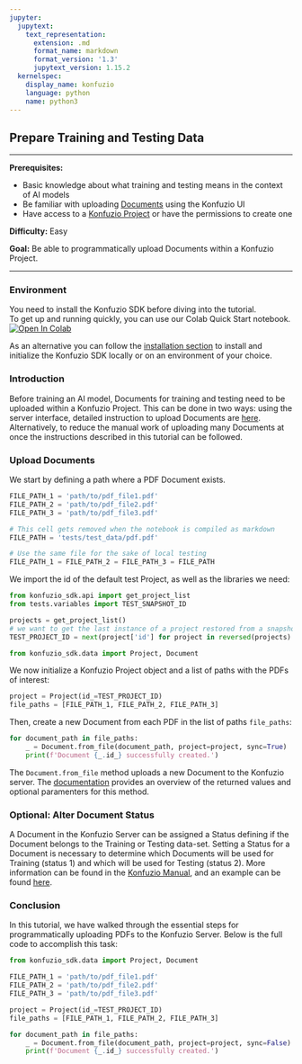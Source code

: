 ```yaml
---
jupyter:
  jupytext:
    text_representation:
      extension: .md
      format_name: markdown
      format_version: '1.3'
      jupytext_version: 1.15.2
  kernelspec:
    display_name: konfuzio
    language: python
    name: python3
---
```


## Prepare Training and Testing Data

---

**Prerequisites:**
- Basic knowledge about what training and testing means in the context of AI models
- Be familiar with uploading [Documents](https://help.konfuzio.com/modules/documents/index.html) using the Konfuzio UI
- Have access to a [Konfuzio Project](https://help.konfuzio.com/modules/projects/index.html) or have the permissions to create one

**Difficulty:** Easy

**Goal:** Be able to programmatically upload Documents within a Konfuzio Project.

---

### Environment
You need to install the Konfuzio SDK before diving into the tutorial. \
To get up and running quickly, you can use our Colab Quick Start notebook. \
<a href="https://colab.research.google.com/github/konfuzio-ai/konfuzio-sdk/blob/master/notebooks/Quick_start_template_for_Konfuzio_SDK.ipynb" target="_parent"><img src="https://colab.research.google.com/assets/colab-badge.svg" alt="Open In Colab"/></a>

As an alternative you can follow the [installation section](../get_started.html#install-sdk) to install and initialize the Konfuzio SDK locally or on an environment of your choice.

### Introduction
Before training an AI model, Documents for training and testing need to be uploaded within a Konfuzio Project. This can be done in two ways: using the server interface, detailed instruction to upload Documents are [here](https://help.konfuzio.com/modules/documents/index.html). Alternatively, to reduce the manual work of uploading many Documents at once the instructions described in this tutorial can be followed.


### Upload Documents


We start by defining a path where a PDF Document exists.

```python tags=["skip-execution", "nbval-skip"]
FILE_PATH_1 = 'path/to/pdf_file1.pdf'
FILE_PATH_2 = 'path/to/pdf_file2.pdf'
FILE_PATH_3 = 'path/to/pdf_file3.pdf'
```

```python tags=["remove-cell"]
# This cell gets removed when the notebook is compiled as markdown
FILE_PATH = 'tests/test_data/pdf.pdf'

# Use the same file for the sake of local testing
FILE_PATH_1 = FILE_PATH_2 = FILE_PATH_3 = FILE_PATH
```

We import the id of the default test Project, as well as the libraries we need:

```python tags=["remove-cell"]
from konfuzio_sdk.api import get_project_list
from tests.variables import TEST_SNAPSHOT_ID

projects = get_project_list()
# we want to get the last instance of a project restored from a snapshot because creating a new one each time takes longer 
TEST_PROJECT_ID = next(project['id'] for project in reversed(projects) if TEST_SNAPSHOT_ID in project['name'])
```

```python
from konfuzio_sdk.data import Project, Document
```

We now initialize a Konfuzio Project object and a list of paths with the PDFs of interest: 

```python tags=["remove-output"]
project = Project(id_=TEST_PROJECT_ID)
file_paths = [FILE_PATH_1, FILE_PATH_2, FILE_PATH_3]
```

Then, create a new Document from each PDF in the list of paths `file_paths`:

```python
for document_path in file_paths:
    _ = Document.from_file(document_path, project=project, sync=True)
    print(f'Document {_.id_} successfully created.')
```

The `Document.from_file` method uploads a new Document to the Konfuzio server. The [documentation](https://dev.konfuzio.com/sdk/sourcecode.html#document) provides an overview of the returned values and optional paramenters for this method.

<!-- #region link="get_started.html#modify-document" -->
### Optional: Alter Document Status
A Document in the Konfuzio Server can be assigned a Status defining if the Document belongs to the Training or Testing data-set. Setting a Status for a Document is necessary to determine which Documents will be used for Training (status 1) and which will be used for Testing (status 2). More information can be found in the [Konfuzio Manual](https://help.konfuzio.com/modules/documents/index.html#id1), and an example can be found [here](https://dev.konfuzio.com/sdk/get_started.html#modify-document).
<!-- #endregion -->

### Conclusion
In this tutorial, we have walked through the essential steps for programmatically uploading PDFs to the Konfuzio Server. Below is the full code to accomplish this task:

```python tags=["skip-execution", "nbval-skip"]
from konfuzio_sdk.data import Project, Document

FILE_PATH_1 = 'path/to/pdf_file1.pdf'
FILE_PATH_2 = 'path/to/pdf_file2.pdf'
FILE_PATH_3 = 'path/to/pdf_file3.pdf'

project = Project(id_=TEST_PROJECT_ID)
file_paths = [FILE_PATH_1, FILE_PATH_2, FILE_PATH_3]

for document_path in file_paths:
    _ = Document.from_file(document_path, project=project, sync=False)
    print(f'Document {_.id_} successfully created.')
```

